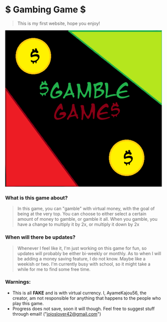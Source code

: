 # $ Gambing Game $
> This is my first website, hope you enjoy!

![Gamble Game Logo](/Images/Logo.png)

### What is this game about?
> In this game, you can "gamble" with virtual money, with the goal of being at the very top. You can choose to either select a certain amount of money to gamble, or gamble it all. When you gamble, you have a change to multiply it by 2x, or multiply it down by 2x

### When will there be updates?
> Whenever I feel like it, I'm just working on this game for fun, so updates will probably be either bi-weekly or monthly. As to when I will be adding a money saving feature, I do not know. Maybe like a weekish or two. I'm currently busy with school, so it might take a while for me to find some free time.

### Warnings:
- This is all **FAKE** and is with virtual currency. I, AyameKajou56, the creator, am not responsible for anything that happens to the people who play this game.
- Progress does not save, soon it will though. Feel free to suggest stuff through email! ("jojoslover42@gmail.com")